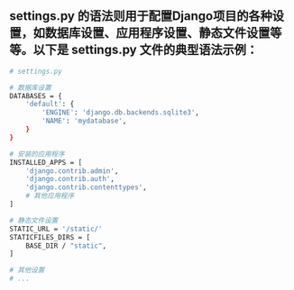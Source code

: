 ## settings.py 的语法则用于配置Django项目的各种设置，如数据库设置、应用程序设置、静态文件设置等等。以下是 settings.py 文件的典型语法示例：
```bash
# settings.py

# 数据库设置
DATABASES = {
    'default': {
        'ENGINE': 'django.db.backends.sqlite3',
        'NAME': 'mydatabase',
    }
}

# 安装的应用程序
INSTALLED_APPS = [
    'django.contrib.admin',
    'django.contrib.auth',
    'django.contrib.contenttypes',
    # 其他应用程序
]

# 静态文件设置
STATIC_URL = '/static/'
STATICFILES_DIRS = [
    BASE_DIR / "static",
]

# 其他设置
# ...

```

